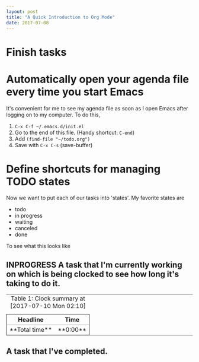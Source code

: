 ```yaml
---
layout: post
title: "A Quick Introduction to Org Mode"
date: 2017-07-08
---
```


# Finish tasks

# Automatically open your agenda file every time you start Emacs

It's convenient for me to see my agenda file as soon as I open Emacs after logging on to my computer.  To do this, 

1.  <code>C-x C-f ~/.emacs.d/init.el</code>
2.  Go to the end of this file. (Handy shortcut: <code>C-end</code>)
3.  Add <code>(find-file "~/todo.org")</code>
4.  Save with <code>C-x C-s</code> (save-buffer)

# Define shortcuts for managing TODO states

Now we want to put each of our tasks into 'states'.  My favorite states are

-   todo
-   in progress
-   waiting
-   canceled
-   done

To see what this looks like

## INPROGRESS A task that I'm currently working on which is being clocked to see how long it's taking to do it.

<table border="2" cellspacing="0" cellpadding="6" rules="groups" frame="hsides">
<caption class="t-above"><span class="table-number">Table 1:</span> Clock summary at <span class="timestamp-wrapper"><span class="timestamp">[2017-07-10 Mon 02:10]</span></span></caption>

<colgroup>
<col  class="org-left" />

<col  class="org-left" />
</colgroup>
<thead>
<tr>
<th scope="col" class="org-left">Headline</th>
<th scope="col" class="org-left">Time</th>
</tr>
</thead>

<tbody>
<tr>
<td class="org-left">**Total time**</td>
<td class="org-left">**0:00**</td>
</tr>
</tbody>
</table>

## A task that I've completed.